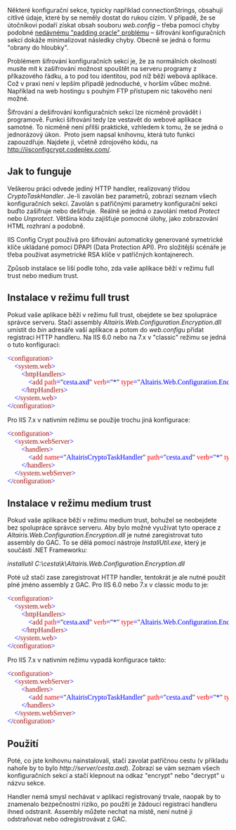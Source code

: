 <!-- dcterms:identifier = aspnetcz#305 -->
<!-- dcterms:title = Šifrování konfiguračních sekcí v ASP.NET -->
<!-- dcterms:abstract = Některé konfigurační sekce, typicky například connectionStrings, obsahují citlivé údaje, které by se neměly dostat do rukou cizím. V případě, že se útočníkovi podaří získat obsah souboru web.config – třeba pomocí chyby podobné nedávnému "padding oracle" problému – šifrování konfiguračních sekcí dokáže minimalizovat následky chyby. Obecně se jedná o formu "obrany do hloubky". Problémem je, že za normálních okolností musíte mít k zašifrování možnost spouštět na serveru programy z příkazového řádku, a to pod tou identitou, pod níž běží webová aplikace. Napsal jsem nástroj, který vám umožní konfiguraci šifrovat přímo z webové aplikace. -->
<!-- np9:categoryId = 2 -->
<!-- x4w:category = Bezpečnost -->
<!-- np9:authorId = 1 -->
<!-- np9:authorEmail = michal.valasek@altairis.cz -->
<!-- dcterms:creator = Michal Altair Valášek -->
<!-- dcterms:created = 2010-11-08T23:26:01.23+01:00 -->
<!-- dcterms:dateAccepted = 2010-11-11T04:00:00+01:00 -->
<!-- x4w:pictureWidth = 150 -->
<!-- x4w:pictureHeight = 150 -->
<!-- x4w:pictureUrl = /perex-pictures/20101111-sifrovani-konfiguracnich-sekci-v-asp-net.png -->

<p>Některé konfigurační sekce, typicky například connectionStrings, obsahují citlivé údaje, které by se neměly dostat do rukou cizím. V případě, že se útočníkovi podaří získat obsah souboru <em>web.config </em>– třeba pomocí chyby podobné <a href="http://www.aspnet.cz/articles/303-padding-oracle-chyba-v-asp-net-o-co-vlastne-slo">nedávnému &quot;padding oracle&quot; problému</a> – šifrování konfiguračních sekcí dokáže minimalizovat následky chyby. Obecně se jedná o formu &quot;obrany do hloubky&quot;.</p>  <p>Problémem šifrování konfiguračních sekcí je, že za normálních okolností musíte mít k zašifrování možnost spouštět na serveru programy z příkazového řádku, a to pod tou identitou, pod níž běží webová aplikace. Což v praxi není v lepším případě jednoduché, v horším vůbec možné. Například na web hostingu s pouhým FTP přístupem nic takového není možné.</p>  <p>Šifrování a dešifrování konfiguračních sekcí lze nicméně provádět i programově. Funkci šifrování tedy lze vestavět do webové aplikace samotné. To nicméně není přílši praktické, vzhledem k tomu, že se jedná o jednorázový úkon.&#160; Proto jsem napsal knihovnu, která tuto funkci zapouzdřuje. Najdete ji, včetně zdrojového kódu, na <a href="http://iisconfigcrypt.codeplex.com/">http://iisconfigcrypt.codeplex.com/</a>.</p>  <h2>Jak to funguje</h2>  <p>Veškerou práci odvede jediný HTTP handler, realizovaný třídou <em>CryptoTaskHandler</em>. Je-li zavolán bez parametrů, zobrazí seznam všech konfiguračních sekcí. Zavolán s patřičnými parametry konfigurační sekci buďto zašifruje nebo dešifruje.&#160; Reálně se jedná o zavolání metod <em>Protect</em> nebo <em>Unprotect</em>. Většina kódu zajišťuje pomocné úlohy, jako zobrazování HTML rozhraní a podobně.</p>  <p>IIS Config Crypt používá pro šifrování automaticky generované symetrické klíče ukládané pomocí DPAPI (Data Protection API). Pro složitější scénáře je třeba používat asymetrické RSA klíče v patřičných kontajnerech.</p>  <p>Způsob instalace se liší podle toho, zda vaše aplikace běží v režimu full trust nebo medium trust.</p>  <h2>Instalace v režimu full trust</h2>  <p>Pokud vaše aplikace běží v režimu full trust, obejdete se bez spolupráce správce serveru. Stačí assembly <em>Altairis.Web.Configuration.Encryption.dll</em> umístit do <em>bin</em> adresáře vaší aplikace a potom do <em>web.config</em>u přidat registraci HTTP handleru. Na IIS 6.0 nebo na 7.x v &quot;classic&quot; režimu se jedná o tuto konfiguraci:</p>  <pre style="font-family: "><font face="Consolas"><span style="color: "><font color="#0000ff"><font style="font-size: 12pt">&lt;</font></font></span><font style="font-size: 12pt"><span style="color: "><font color="#a31515">configuration</font></span></font></font><font style="font-size: 12pt"><font face="Consolas"><font color="#0000ff"><span style="color: ">&gt;</span><br><span style="color: ">&#160;&#160;&#160; &lt;</span></font><span style="color: "><font color="#a31515">system.web</font></span></font><font face="Consolas"><font color="#0000ff"><span style="color: ">&gt;</span><br><span style="color: ">&#160;&#160;&#160;&#160;&#160;&#160;&#160; &lt;</span></font><span style="color: "><font color="#a31515">httpHandlers</font></span></font><font face="Consolas"><font color="#0000ff"><span style="color: ">&gt;</span><br><span style="color: ">&#160;&#160;&#160;&#160;&#160;&#160;&#160;&#160;&#160;&#160;&#160; &lt;</span></font><span style="color: "><font color="#a31515">add</font></span><span style="color: "><font color="#0000ff">&#160;</font></span><span style="color: "><font color="#ff0000">path</font></span><span style="color: "><font color="#0000ff">=</font></span>&quot;<span style="color: "><font color="#0000ff">cesta.axd</font></span>&quot;<span style="color: "><font color="#0000ff">&#160;</font></span><span style="color: "><font color="#ff0000">verb</font></span><span style="color: "><font color="#0000ff">=</font></span>&quot;<span style="color: "><font color="#0000ff">*</font></span>&quot;<span style="color: "><font color="#0000ff">&#160;</font></span><span style="color: "><font color="#ff0000">type</font></span><span style="color: "><font color="#0000ff">=</font></span>&quot;<span style="color: "><font color="#0000ff">Altairis.Web.Configuration.Encryption.CryptoTaskHandler, Altairis.Web.Configuration.Encryption</font></span>&quot;</font><font face="Consolas"><font color="#0000ff"><span style="color: ">/&gt;</span><br><span style="color: ">&#160;&#160;&#160;&#160;&#160;&#160;&#160; &lt;/</span></font><span style="color: "><font color="#a31515">httpHandlers</font></span></font><font face="Consolas"><font color="#0000ff"><span style="color: ">&gt;</span><br><span style="color: ">&#160;&#160;&#160; &lt;/</span></font><span style="color: "><font color="#a31515">system.web</font></span></font></font><font face="Consolas"><font style="font-size: 12pt"><font color="#0000ff"><span style="color: ">&gt;</span><br><span style="color: ">&lt;/</span></font><span style="color: "><font color="#a31515">configuration</font></span></font><span style="color: "><font style="font-size: 12pt" color="#0000ff">&gt;</font></span></font></pre>

<p>Pro IIS 7.x v nativním režimu se použije trochu jiná konfigurace:</p>

<pre style="font-family: "><font face="Consolas"><span style="color: "><font color="#0000ff"><font style="font-size: 12pt">&lt;</font></font></span><font style="font-size: 12pt"><span style="color: "><font color="#a31515">configuration</font></span></font></font><font style="font-size: 12pt"><font face="Consolas"><font color="#0000ff"><span style="color: ">&gt;</span><br><span style="color: ">&#160;&#160;&#160; &lt;</span></font><span style="color: "><font color="#a31515">system.webServer</font></span></font><font face="Consolas"><font color="#0000ff"><span style="color: ">&gt;</span><br><span style="color: ">&#160;&#160;&#160;&#160;&#160;&#160;&#160; &lt;</span></font><span style="color: "><font color="#a31515">handlers</font></span></font><font face="Consolas"><font color="#0000ff"><span style="color: ">&gt;</span><br><span style="color: ">&#160;&#160;&#160;&#160;&#160;&#160;&#160;&#160;&#160;&#160;&#160; &lt;</span></font><span style="color: "><font color="#a31515">add</font></span><span style="color: "><font color="#0000ff">&#160;</font></span><span style="color: "><font color="#ff0000">name</font></span><span style="color: "><font color="#0000ff">=</font></span>&quot;<span style="color: "><font color="#0000ff">AltairisCryptoTaskHandler</font></span>&quot;<span style="color: "><font color="#0000ff">&#160;</font></span><span style="color: "><font color="#ff0000">path</font></span><span style="color: "><font color="#0000ff">=</font></span>&quot;<span style="color: "><font color="#0000ff">cesta.axd</font></span>&quot;<span style="color: "><font color="#0000ff">&#160;</font></span><span style="color: "><font color="#ff0000">verb</font></span><span style="color: "><font color="#0000ff">=</font></span>&quot;<span style="color: "><font color="#0000ff">*</font></span>&quot;<span style="color: "><font color="#0000ff">&#160;</font></span><span style="color: "><font color="#ff0000">type</font></span><span style="color: "><font color="#0000ff">=</font></span>&quot;<span style="color: "><font color="#0000ff">Altairis.Web.Configuration.Encryption.CryptoTaskHandler, Altairis.Web.Configuration.Encryption</font></span>&quot;</font><font face="Consolas"><font color="#0000ff"><span style="color: ">/&gt;</span><br><span style="color: ">&#160;&#160;&#160;&#160;&#160;&#160;&#160; &lt;/</span></font><span style="color: "><font color="#a31515">handlers</font></span></font><font face="Consolas"><font color="#0000ff"><span style="color: ">&gt;</span><br><span style="color: ">&#160;&#160;&#160; &lt;/</span></font><span style="color: "><font color="#a31515">system.webServer</font></span></font></font><font face="Consolas"><font style="font-size: 12pt"><font color="#0000ff"><span style="color: ">&gt;</span><br><span style="color: ">&lt;/</span></font><span style="color: "><font color="#a31515">configuration</font></span></font><span style="color: "><font style="font-size: 12pt" color="#0000ff">&gt;</font></span></font><br></pre>

<h2>Instalace v režimu medium trust</h2>

<p>Pokud vaše aplikace běží v režimu medium trust, bohužel se neobejdete bez spolupráce správce serveru. Aby bylo možné využívat tyto operace z <em>Altairis.Web.Configuration.Encryption.dll</em> je nutné zaregistrovat tuto assembly do GAC. To se dělá pomocí nástroje <em>InstallUtil.exe</em>, který je součástí .NET Frameworku:</p>

<p><em>installutil C:\cesta\k\Altairis.Web.Configuration.Encryption.dll</em></p>

<p>Poté už stačí zase zaregistrovat HTTP handler, tentokrát je ale nutné použít plné jméno assembly z GAC. Pro IIS 6.0 nebo 7.x v classic modu to je:</p>

<pre style="font-family: "><font face="Consolas"><span style="color: "><font color="#0000ff"><font style="font-size: 12pt">&lt;</font></font></span><font style="font-size: 12pt"><span style="color: "><font color="#a31515">configuration</font></span></font></font><font style="font-size: 12pt"><font face="Consolas"><font color="#0000ff"><span style="color: ">&gt;</span><br><span style="color: ">&#160;&#160;&#160; &lt;</span></font><span style="color: "><font color="#a31515">system.web</font></span></font><font face="Consolas"><font color="#0000ff"><span style="color: ">&gt;</span><br><span style="color: ">&#160;&#160;&#160;&#160;&#160;&#160;&#160; &lt;</span></font><span style="color: "><font color="#a31515">httpHandlers</font></span></font><font face="Consolas"><font color="#0000ff"><span style="color: ">&gt;</span><br><span style="color: ">&#160;&#160;&#160;&#160;&#160;&#160;&#160;&#160;&#160;&#160;&#160; &lt;</span></font><span style="color: "><font color="#a31515">add</font></span><span style="color: "><font color="#0000ff">&#160;</font></span><span style="color: "><font color="#ff0000">path</font></span><span style="color: "><font color="#0000ff">=</font></span>&quot;<span style="color: "><font color="#0000ff">cesta.axd</font></span>&quot;<span style="color: "><font color="#0000ff">&#160;</font></span><span style="color: "><font color="#ff0000">verb</font></span><span style="color: "><font color="#0000ff">=</font></span>&quot;<span style="color: "><font color="#0000ff">*</font></span>&quot;<span style="color: "><font color="#0000ff">&#160;</font></span><span style="color: "><font color="#ff0000">type</font></span><span style="color: "><font color="#0000ff">=</font></span>&quot;<span style="color: "><font color="#0000ff">Altairis.Web.Configuration.Encryption.CryptoTaskHandler, Altairis.Web.Configuration.Encryption, Version=1.0.0.0, Culture=neutral, PublicKeyToken=988407701b286445</font></span>&quot;</font><font face="Consolas"><font color="#0000ff"><span style="color: ">/&gt;</span><br><span style="color: ">&#160;&#160;&#160;&#160;&#160;&#160;&#160; &lt;/</span></font><span style="color: "><font color="#a31515">httpHandlers</font></span></font><font face="Consolas"><font color="#0000ff"><span style="color: ">&gt;</span><br><span style="color: ">&#160;&#160;&#160; &lt;/</span></font><span style="color: "><font color="#a31515">system.web</font></span></font></font><font face="Consolas"><font style="font-size: 12pt"><font color="#0000ff"><span style="color: ">&gt;</span><br><span style="color: ">&lt;/</span></font><span style="color: "><font color="#a31515">configuration</font></span></font><span style="color: "><font style="font-size: 12pt" color="#0000ff">&gt;</font></span></font></pre>

<p>Pro IIS 7.x v nativním režimu vypadá konfigurace takto:</p>

<pre style="font-family: "><font face="Consolas"><span style="color: "><font color="#0000ff"><font style="font-size: 12pt">&lt;</font></font></span><font style="font-size: 12pt"><span style="color: "><font color="#a31515">configuration</font></span></font></font><font style="font-size: 12pt"><font face="Consolas"><font color="#0000ff"><span style="color: ">&gt;</span><br><span style="color: ">&#160;&#160;&#160; &lt;</span></font><span style="color: "><font color="#a31515">system.webServer</font></span></font><font face="Consolas"><font color="#0000ff"><span style="color: ">&gt;</span><br><span style="color: ">&#160;&#160;&#160;&#160;&#160;&#160;&#160; &lt;</span></font><span style="color: "><font color="#a31515">handlers</font></span></font><font face="Consolas"><font color="#0000ff"><span style="color: ">&gt;</span><br><span style="color: ">&#160;&#160;&#160;&#160;&#160;&#160;&#160;&#160;&#160;&#160;&#160; &lt;</span></font><span style="color: "><font color="#a31515">add</font></span><span style="color: "><font color="#0000ff">&#160;</font></span><span style="color: "><font color="#ff0000">name</font></span><span style="color: "><font color="#0000ff">=</font></span>&quot;<span style="color: "><font color="#0000ff">AltairisCryptoTaskHandler</font></span>&quot;<span style="color: "><font color="#0000ff">&#160;</font></span><span style="color: "><font color="#ff0000">path</font></span><span style="color: "><font color="#0000ff">=</font></span>&quot;<span style="color: "><font color="#0000ff">cesta.axd</font></span>&quot;<span style="color: "><font color="#0000ff">&#160;</font></span><span style="color: "><font color="#ff0000">verb</font></span><span style="color: "><font color="#0000ff">=</font></span>&quot;<span style="color: "><font color="#0000ff">*</font></span>&quot;<span style="color: "><font color="#0000ff">&#160;</font></span><span style="color: "><font color="#ff0000">type</font></span><span style="color: "><font color="#0000ff">=</font></span>&quot;<span style="color: "><font color="#0000ff">Altairis.Web.Configuration.Encryption.CryptoTaskHandler, Altairis.Web.Configuration.Encryption, Version=1.0.0.0, Culture=neutral, PublicKeyToken=988407701b286445</font></span>&quot;</font><font face="Consolas"><font color="#0000ff"><span style="color: ">/&gt;</span><br><span style="color: ">&#160;&#160;&#160;&#160;&#160;&#160;&#160; &lt;/</span></font><span style="color: "><font color="#a31515">handlers</font></span></font><font face="Consolas"><font color="#0000ff"><span style="color: ">&gt;</span><br><span style="color: ">&#160;&#160;&#160; &lt;/</span></font><span style="color: "><font color="#a31515">system.webServer</font></span></font></font><font face="Consolas"><font style="font-size: 12pt"><font color="#0000ff"><span style="color: ">&gt;</span><br><span style="color: ">&lt;/</span></font><span style="color: "><font color="#a31515">configuration</font></span></font><span style="color: "><font style="font-size: 12pt" color="#0000ff">&gt;</font></span></font><br></pre>

<h2>Použití</h2>

<p>Poté, co jste knihovnu nainstalovali, stačí zavolat patřičnou cestu (v příkladu nahoře by to bylo <em>http://server/cesta.axd</em>). Zobrazí se vám seznam všech konfiguračních sekcí a stačí klepnout na odkaz &quot;encrypt&quot; nebo &quot;decrypt&quot; u názvu sekce.</p>

<p>Handler nemá smysl nechávat v aplikaci registrovaný trvale, naopak by to znamenalo bezpečnostní riziko, po použití je žádoucí registraci handleru ihned odstranit. Assembly můžete nechat na místě, není nutné ji odstraňovat nebo odregistrovávat z GAC.</p>